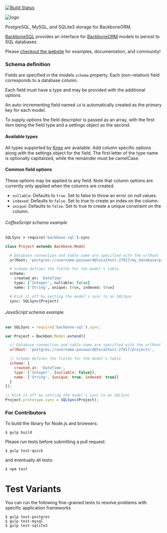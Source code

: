 [![Build Status](https://travis-ci.org/vidigami/backbone-sql.svg?branch=develop)](https://travis-ci.org/vidigami/backbone-sql)

![logo](https://github.com/vidigami/backbone-sql/raw/master/media/logo.png)

PostgreSQL, MySQL, and SQLite3 storage for BackboneORM.

[BackboneSQL](http://vidigami.github.io/backbone-orm/backbone-sql.html) provides an interface for [BackboneORM](http://vidigami.github.io/backbone-orm) models to persist to SQL databases.

Please [checkout the website](http://vidigami.github.io/backbone-orm/) for examples, documentation, and community!

### Schema definition

Fields are specified in the models `schema` property. Each (non-relation) field corresponds to a database column.

Each field must have a type and may be provided with the additional options.

An auto-incrementing field named `id` is automatically created as the primary key for each model.

To supply options the field descriptor is passed as an array, with the first item being the field type and a settings object
as the second.

#### Available types
All types supported by [Knex](http://knexjs.org/#Schema-increments) are available. Add column specific options along
with the settings object for the field.
The first letter of the type name is optionally capitalized, while the remainder must be camelCase.

#### Common field options
These options may be applied to any field. Note that column options are currently only applied when the columns are created.

* `nullable`: Defaults to `true`. Set to false to throw an error on null values.
* `indexed`: Defaults to `false`. Set to true to create an index on the column.
* `unique`: Defaults to `false`. Set to true to create a unique constraint on the column.

###### CoffeeScript schema example

```coffeescript
SQLSync = require('backbone-sql').sync

class Project extends Backbone.Model

  # Database connection and table name are specified with the urlRoot
  urlRoot: 'postgres://username:password@localhost:27017/my_database/projects'

  # Schema defines the fields for the model's table
  schema:
    created_at: 'DateTime'
    type: ['Integer', nullable: false]
    name: ['String', unique: true, indexed: true]

  # Kick it off by setting the model's sync to an SQLSync
  sync: SQLSync(Project)
```

###### JavaScript schema example

```javascript
var SQLSync = require('backbone-sql').sync;

var Project = Backbon.Model.extend({

  // Database connection and table name are specified with the urlRoot
  urlRoot: 'postgres://username:password@localhost:27017/projects',

  // Schema defines the fields for the model's table
  schema: {
    created_at: 'DateTime',
    type: ['Integer', {nullable: false}],
    name: ['String', {unique: true, indexed: true}]
  }
});

// Kick it off by setting the model's sync to an SQLSync
Project.prototype.sync = SQLSync(Project);
```

### For Contributors

To build the library for Node.js and browsers:

```
$ gulp build
```

Please run tests before submitting a pull request:

```
$ gulp test-quick
```

and eventually all tests:

```
$ npm test
```

# Test Variants

You can run the following fine-grained tests to resolve problems with specific application frameworks

```
$ gulp test-postgres
$ gulp test-mysql
$ gulp test-sqlite3
```
